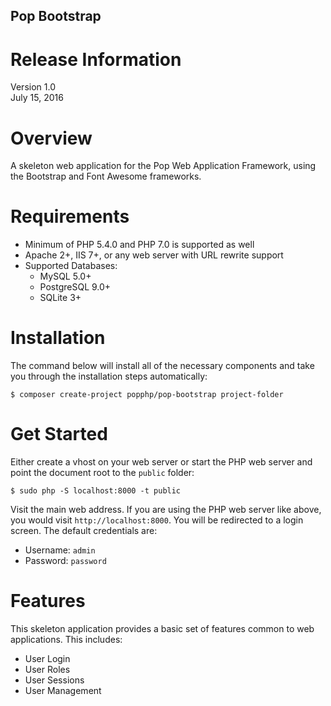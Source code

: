 Pop Bootstrap
-------------

Release Information
===================
Version 1.0  
July 15, 2016

Overview
========
A skeleton web application for the Pop Web Application Framework,
using the Bootstrap and Font Awesome frameworks. 

Requirements
============

* Minimum of PHP 5.4.0 and PHP 7.0 is supported as well
* Apache 2+, IIS 7+, or any web server with URL rewrite support
* Supported Databases:
    - MySQL 5.0+
    - PostgreSQL 9.0+
    - SQLite 3+

Installation
============ 

The command below will install all of the necessary components and
take you through the installation steps automatically:

```console
$ composer create-project popphp/pop-bootstrap project-folder
```

Get Started
===========

Either create a vhost on your web server or start the PHP web server
and point the document root to the `public` folder:

```console
$ sudo php -S localhost:8000 -t public
```

Visit the main web address. If you are using the PHP web server like
above, you would visit `http://localhost:8000`. You will be redirected
to a login screen. The default credentials are:

* Username: `admin`
* Password: `password`

Features
========

This skeleton application provides a basic set of features common to
web applications. This includes:

- User Login
- User Roles
- User Sessions
- User Management

